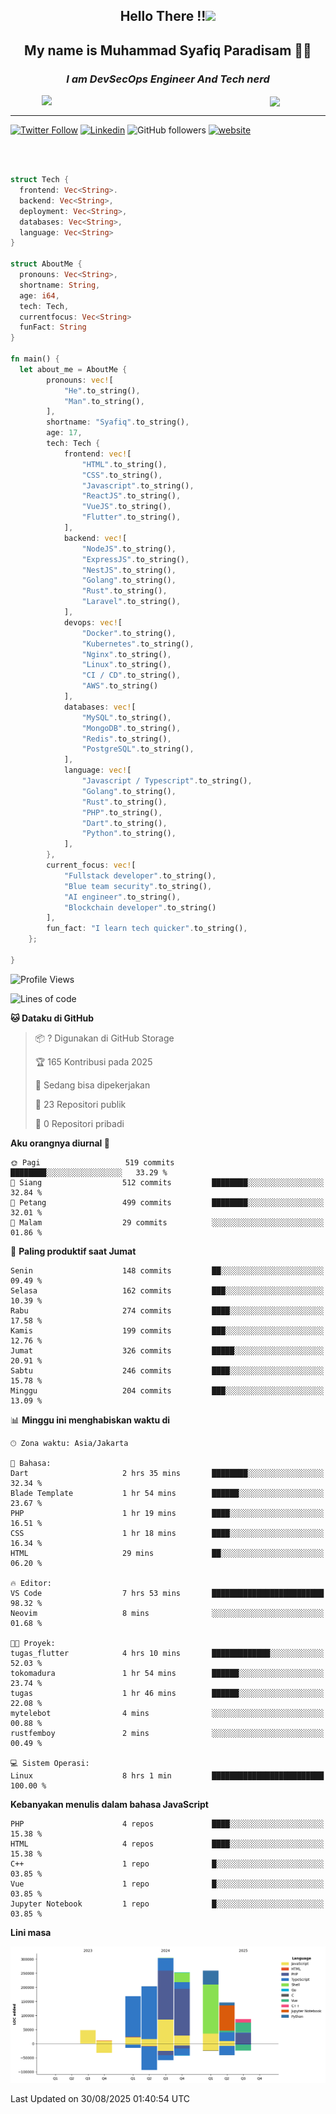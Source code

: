 <h2 align="center">

Hello There !!<img src="https://media.giphy.com/media/12oufCB0MyZ1Go/giphy.gif" width="50"></h2>

<h2 align="center">My name is Muhammad Syafiq Paradisam 👋👋</h2>

<h3 align="center"><em>I am DevSecOps Engineer And Tech nerd
</em></h3>

<img align="left" style="margin-left: 50px" src="https://static.zerochan.net/Alina.Clover.1024.4345060.webp" width="315"/>

<img align="center" style="margin-left: 50px" src="https://i.pinimg.com/736x/69/82/aa/6982aafd816ea48f48d0639c7797915c.jpg" width=250/>

<hr/>

[![Twitter Follow](https://img.shields.io/twitter/follow/misteranmol?label=Follow)](https://x.com/FikkzOutfit)
[![Linkedin](https://img.shields.io/badge/-syafiq-blue?style=square&logo=Linkedin&logoColor=white&link=https://www.linkedin.com/in/syafiq-paradisam/)](https://id.linkedin.com/in/syafiq-paradisam-b72749258)
![GitHub followers](https://img.shields.io/github/followers/syafiqparadisam?label=Follower&style=social)
[![website](https://img.shields.io/badge/Website-46a2f1.svg?&style=flat-square&logo=Google-Chrome&logoColor=white&link=https://anmolsingh.me/)](https://syafiq-paradisam.my.id)

<br/>

```rust

struct Tech {
  frontend: Vec<String>.
  backend: Vec<String>,
  deployment: Vec<String>,
  databases: Vec<String>,
  language: Vec<String>
}

struct AboutMe {
  pronouns: Vec<String>,
  shortname: String,
  age: i64,
  tech: Tech,
  currentfocus: Vec<String>
  funFact: String
}

fn main() {
  let about_me = AboutMe {
        pronouns: vec![
            "He".to_string(),
            "Man".to_string(),
        ],
        shortname: "Syafiq".to_string(),
        age: 17,
        tech: Tech {
            frontend: vec![
                "HTML".to_string(),
                "CSS".to_string(),
                "Javascript".to_string(),
                "ReactJS".to_string(),
                "VueJS".to_string(),
                "Flutter".to_string(),
            ],
            backend: vec![
                "NodeJS".to_string(),
                "ExpressJS".to_string(),
                "NestJS".to_string(),
                "Golang".to_string(),
                "Rust".to_string(),
                "Laravel".to_string(),
            ],
            devops: vec![
                "Docker".to_string(),
                "Kubernetes".to_string(),
                "Nginx".to_string(),
                "Linux".to_string(),
                "CI / CD".to_string(),
                "AWS".to_string()
            ],
            databases: vec![
                "MySQL".to_string(),
                "MongoDB".to_string(),
                "Redis".to_string(),
                "PostgreSQL".to_string(),
            ],
            language: vec![
                "Javascript / Typescript".to_string(),
                "Golang".to_string(),
                "Rust".to_string(),
                "PHP".to_string(),
                "Dart".to_string(),
                "Python".to_string(),
            ],
        },
        current_focus: vec![
            "Fullstack developer".to_string(),
            "Blue team security".to_string(),
            "AI engineer".to_string(),
            "Blockchain developer".to_string()
        ],
        fun_fact: "I learn tech quicker".to_string(),
    };

}
```

<!--START_SECTION:waka-->
![Profile Views](http://img.shields.io/badge/Profil%20dilihat-14-blue)

![Lines of code](https://img.shields.io/badge/Sejak%20Hello%20World%20aku%20telah%20menulis-1.5%20million%20baris%20kode-blue)

**🐱 Dataku di GitHub** 

> 📦 ? Digunakan di GitHub Storage 
 > 
> 🏆 165 Kontribusi pada 2025
 > 
> 💼 Sedang bisa dipekerjakan
 > 
> 📜 23 Repositori publik 
 > 
> 🔑 0 Repositori pribadi 
 > 
**Aku orangnya diurnal 🐤** 

```text
🌞 Pagi                   519 commits         ████████░░░░░░░░░░░░░░░░░   33.29 % 
🌆 Siang                  512 commits         ████████░░░░░░░░░░░░░░░░░   32.84 % 
🌃 Petang                 499 commits         ████████░░░░░░░░░░░░░░░░░   32.01 % 
🌙 Malam                  29 commits          ░░░░░░░░░░░░░░░░░░░░░░░░░   01.86 % 
```
📅 **Paling produktif saat Jumat** 

```text
Senin                    148 commits         ██░░░░░░░░░░░░░░░░░░░░░░░   09.49 % 
Selasa                   162 commits         ███░░░░░░░░░░░░░░░░░░░░░░   10.39 % 
Rabu                     274 commits         ████░░░░░░░░░░░░░░░░░░░░░   17.58 % 
Kamis                    199 commits         ███░░░░░░░░░░░░░░░░░░░░░░   12.76 % 
Jumat                    326 commits         █████░░░░░░░░░░░░░░░░░░░░   20.91 % 
Sabtu                    246 commits         ████░░░░░░░░░░░░░░░░░░░░░   15.78 % 
Minggu                   204 commits         ███░░░░░░░░░░░░░░░░░░░░░░   13.09 % 
```


📊 **Minggu ini menghabiskan waktu di** 

```text
🕑︎ Zona waktu: Asia/Jakarta

💬 Bahasa: 
Dart                     2 hrs 35 mins       ████████░░░░░░░░░░░░░░░░░   32.34 % 
Blade Template           1 hr 54 mins        ██████░░░░░░░░░░░░░░░░░░░   23.67 % 
PHP                      1 hr 19 mins        ████░░░░░░░░░░░░░░░░░░░░░   16.51 % 
CSS                      1 hr 18 mins        ████░░░░░░░░░░░░░░░░░░░░░   16.34 % 
HTML                     29 mins             ██░░░░░░░░░░░░░░░░░░░░░░░   06.20 % 

🔥 Editor: 
VS Code                  7 hrs 53 mins       █████████████████████████   98.32 % 
Neovim                   8 mins              ░░░░░░░░░░░░░░░░░░░░░░░░░   01.68 % 

🐱‍💻 Proyek: 
tugas_flutter            4 hrs 10 mins       █████████████░░░░░░░░░░░░   52.03 % 
tokomadura               1 hr 54 mins        ██████░░░░░░░░░░░░░░░░░░░   23.74 % 
tugas                    1 hr 46 mins        ██████░░░░░░░░░░░░░░░░░░░   22.08 % 
mytelebot                4 mins              ░░░░░░░░░░░░░░░░░░░░░░░░░   00.88 % 
rustfemboy               2 mins              ░░░░░░░░░░░░░░░░░░░░░░░░░   00.49 % 

💻 Sistem Operasi: 
Linux                    8 hrs 1 min         █████████████████████████   100.00 % 
```

**Kebanyakan menulis dalam bahasa JavaScript** 

```text
PHP                      4 repos             ████░░░░░░░░░░░░░░░░░░░░░   15.38 % 
HTML                     4 repos             ████░░░░░░░░░░░░░░░░░░░░░   15.38 % 
C++                      1 repo              █░░░░░░░░░░░░░░░░░░░░░░░░   03.85 % 
Vue                      1 repo              █░░░░░░░░░░░░░░░░░░░░░░░░   03.85 % 
Jupyter Notebook         1 repo              █░░░░░░░░░░░░░░░░░░░░░░░░   03.85 % 
```



**Lini masa**

![Lines of Code chart](https://raw.githubusercontent.com/syafiqparadisam/syafiqparadisam/master/assets/bar_graph.png)


 Last Updated on 30/08/2025 01:40:54 UTC
<!--END_SECTION:waka-->
